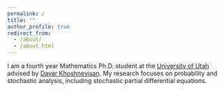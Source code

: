 ```yaml
---
permalink: /
title: ""
author_profile: true
redirect_from: 
  - /about/
  - /about.html
---
```



I am a fourth year Mathematics Ph.D. student at the <a href="https://www.math.utah.edu/">University of Utah</a> advised by <a href="https://www.math.utah.edu/~davar/">Davar Khoshnevisan</a>. My research focuses on probability and stochastic analysis, including stochastic partial differential equations.

<div id="xkcd">
</div>

<script type="text/javascript">

var imagesArray = ["purity.png", "unsolved_math_problems.png", "coffee_cup_holes.png", "applied_math.png", "complex_conjugate.png", "existence_proof.png",  "konigsberg.png", "taylor_series.png", "dangerous_fields.png", "fairy_tales.png", "investing.png", "math_paper.png", "mathematically_annoying.png",  "matrix_transform.png", "newton_and_leibniz.png", "prediction.png", "proofs.png", "pumpkin_carving.png", "su_doku.png", "travelling_salesman_problem.png",  "well_ordering_principle.png"];

function displayImage(){

    var num = Math.floor(Math.random() * (imagesArray.length+1));
    document.getElementById("xkcd").innerHTML +=
      '<img src="/xkcd/' + imagesArray[num] + '" alt="drawing" width=900px/>';

}

displayImage();

</script>


